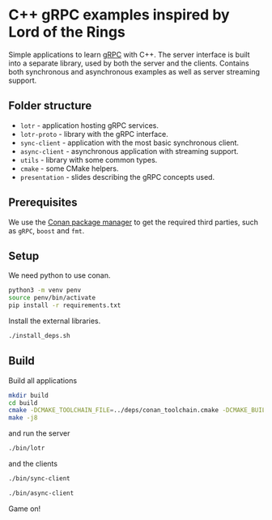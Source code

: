# C++ gRPC examples inspired by Lord of the Rings

Simple applications to learn [gRPC](https://grpc.io/) with C++. The server interface is built
into a separate library, used by both the server and the clients. Contains both synchronous and
asynchronous examples as well as server streaming support.

## Folder structure

- `lotr` - application hosting gRPC services.
- `lotr-proto` - library with the gRPC interface.
- `sync-client` - application with the most basic synchronous client.
- `async-client` - asynchronous application with streaming support.
- `utils` - library with some common types.
- `cmake` - some CMake helpers.
- `presentation` - slides describing the gRPC concepts used.

## Prerequisites

We use the [Conan package manager](https://conan.io/) to get the required third parties,
such as `gRPC`, `boost` and `fmt`.

## Setup

We need python to use conan.

```sh
python3 -m venv penv
source penv/bin/activate
pip install -r requirements.txt
```

Install the external libraries.

```sh
./install_deps.sh
```

## Build

Build all applications

```sh
mkdir build
cd build
cmake -DCMAKE_TOOLCHAIN_FILE=../deps/conan_toolchain.cmake -DCMAKE_BUILD_TYPE=Release ..
make -j8
```
and run the server

```sh
./bin/lotr
```
and the clients

```sh
./bin/sync-client
```

```sh
./bin/async-client
```

Game on!
